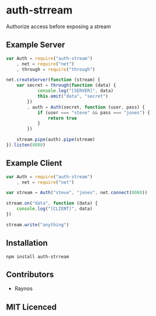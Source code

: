 # auth-strream

Authorize access before exposing a stream

## Example Server

``` js
var Auth = require("auth-stream")
    , net = require("net")
    , through = require("through")

net.createServer(function (stream) {
    var secret = through(function (data) {
            console.log("[SERVER]", data)
            this.emit("data", "secret")
        })
        , auth = Auth(secret, function (user, pass) {
            if (user === "steve" && pass === "jones") {
                return true
            }
        })

    stream.pipe(auth).pipe(stream)
}).listen(8080)
```

## Example Client

``` js
var Auth = require("auth-stream")
    , net = require("net")

var stream = Auth("steve", "jones", net.connect(8080))

stream.on("data", function (data) {
    console.log("[CLIENT]", data)
})

stream.write("anything")
```

## Installation

`npm install auth-strream`

## Contributors

 - Raynos

## MIT Licenced